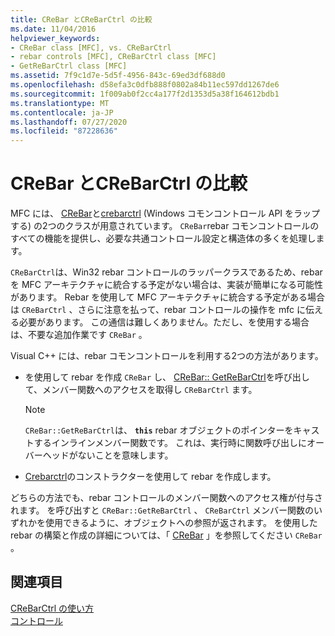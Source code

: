 ```yaml
---
title: CReBar とCReBarCtrl の比較
ms.date: 11/04/2016
helpviewer_keywords:
- CReBar class [MFC], vs. CReBarCtrl
- rebar controls [MFC], CReBarCtrl class [MFC]
- GetReBarCtrl class [MFC]
ms.assetid: 7f9c1d7e-5d5f-4956-843c-69ed3df688d0
ms.openlocfilehash: d58efa3c0dfb888f0802a84b11ec597dd1267de6
ms.sourcegitcommit: 1f009ab0f2cc4a177f2d1353d5a38f164612bdb1
ms.translationtype: MT
ms.contentlocale: ja-JP
ms.lasthandoff: 07/27/2020
ms.locfileid: "87228636"
---
```

# <a name="crebar-vs-crebarctrl"></a>CReBar とCReBarCtrl の比較

MFC には、 [CReBar](reference/crebar-class.md)と[crebarctrl](reference/crebarctrl-class.md) (Windows コモンコントロール API をラップする) の2つのクラスが用意されています。 `CReBar`rebar コモンコントロールのすべての機能を提供し、必要な共通コントロール設定と構造体の多くを処理します。

`CReBarCtrl`は、Win32 rebar コントロールのラッパークラスであるため、rebar を MFC アーキテクチャに統合する予定がない場合は、実装が簡単になる可能性があります。 Rebar を使用して MFC アーキテクチャに統合する予定がある場合は `CReBarCtrl` 、さらに注意を払って、rebar コントロールの操作を mfc に伝える必要があります。 この通信は難しくありません。ただし、を使用する場合は、不要な追加作業です `CReBar` 。

Visual C++ には、rebar コモンコントロールを利用する2つの方法があります。

- を使用して rebar を作成 `CReBar` し、 [CReBar:: GetReBarCtrl](reference/crebar-class.md#getrebarctrl)を呼び出して、メンバー関数へのアクセスを取得し `CReBarCtrl` ます。

    > [!NOTE]
    >  `CReBar::GetReBarCtrl`は、 **`this`** rebar オブジェクトのポインターをキャストするインラインメンバー関数です。 これは、実行時に関数呼び出しにオーバーヘッドがないことを意味します。

- [Crebarctrl](reference/crebarctrl-class.md)のコンストラクターを使用して rebar を作成します。

どちらの方法でも、rebar コントロールのメンバー関数へのアクセス権が付与されます。 を呼び出すと `CReBar::GetReBarCtrl` 、 `CReBarCtrl` メンバー関数のいずれかを使用できるように、オブジェクトへの参照が返されます。 を使用した rebar の構築と作成の詳細については、「 [CReBar](reference/crebar-class.md) 」を参照してください `CReBar` 。

## <a name="see-also"></a>関連項目

[CReBarCtrl の使い方](using-crebarctrl.md)<br/>
[コントロール](controls-mfc.md)
